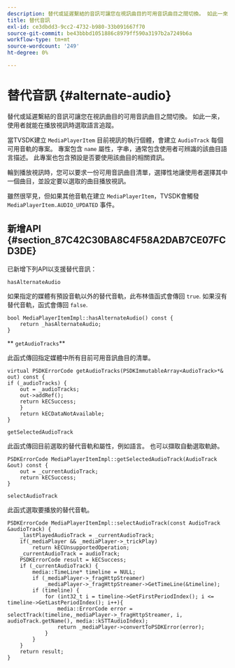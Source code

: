 ```yaml
---
description: 替代或延遲繫結的音訊可讓您在視訊曲目的可用音訊曲目之間切換。 如此一來，使用者就能在播放視訊時選取語言追蹤。
title: 替代音訊
exl-id: ce3dbdd3-9cc2-4732-b980-33b091667f70
source-git-commit: be43bbbd1051886c8979ff590a3197b2a7249b6a
workflow-type: tm+mt
source-wordcount: '249'
ht-degree: 0%

---
```


# 替代音訊 {#alternate-audio}

替代或延遲繫結的音訊可讓您在視訊曲目的可用音訊曲目之間切換。 如此一來，使用者就能在播放視訊時選取語言追蹤。

<!--<a id="section_E4F9DC28A2944BD08B4190A7F98A8365"></a>-->

當TVSDK建立 `MediaPlayerItem` 目前視訊的執行個體，會建立 `AudioTrack` 每個可用音軌的專案。 專案包含 `name` 屬性，字串，通常包含使用者可辨識的該曲目語言描述。 此專案也包含預設是否要使用該曲目的相關資訊。

輪到播放視訊時，您可以要求一份可用音訊曲目清單，選擇性地讓使用者選擇其中一個曲目，並設定要以選取的曲目播放視訊。

雖然很罕見，但如果其他音軌在建立 `MediaPlayerItem`，TVSDK會觸發 `MediaPlayerItem.AUDIO_UPDATED` 事件。

## 新增API {#section_87C42C30BA8C4F58A2DAB7CE07FCD3DE}

已新增下列API以支援替代音訊：

`hasAlternateAudio`

如果指定的媒體有預設音軌以外的替代音軌，此布林值函式會傳回 `true`. 如果沒有替代音軌，函式會傳回 `false`.

```
bool MediaPlayerItemImpl::hasAlternateAudio() const { 
    return _hasAlternateAudio; 
}
```

** `getAudioTracks`**

此函式傳回指定媒體中所有目前可用音訊曲目的清單。

```
virtual PSDKErrorCode getAudioTracks(PSDKImmutableArray<AudioTrack>*& out) const { 
if (_audioTracks) { 
    out = _audioTracks; 
    out->addRef(); 
    return kECSuccess; 
    } 
    return kECDataNotAvailable; 
} 
```

`getSelectedAudioTrack`

此函式傳回目前選取的替代音軌和屬性，例如語言。 也可以擷取自動選取軌跡。

```
PSDKErrorCode MediaPlayerItemImpl::getSelectedAudioTrack(AudioTrack &out) const { 
    out = _currentAudioTrack; 
    return kECSuccess; 
}
```

`selectAudioTrack`

此函式選取要播放的替代音軌。

```
PSDKErrorCode MediaPlayerItemImpl::selectAudioTrack(const AudioTrack &audioTrack) { 
    _lastPlayedAudioTrack = _currentAudioTrack; 
    if(_mediaPlayer && _mediaPlayer->_trickPlay) 
        return kECUnsupportedOperation; 
    _currentAudioTrack = audioTrack; 
    PSDKErrorCode result = kECSuccess; 
    if (_currentAudioTrack) { 
        media::TimeLine* timeline = NULL; 
        if (_mediaPlayer->_fragHttpStreamer) 
            _mediaPlayer->_fragHttpStreamer->GetTimeLine(&timeline); 
        if (timeline) { 
            for (int32_t i = timeline->GetFirstPeriodIndex(); i <= timeline->GetLastPeriodIndex(); i++){ 
                media::ErrorCode error = selectTrack(timeline,_mediaPlayer->_fragHttpStreamer, i, audioTrack.getName(), media::kSTTAudioIndex); 
                return _mediaPlayer->convertToPSDKError(error); 
            } 
        } 
    }   
    return result; 
}
```
